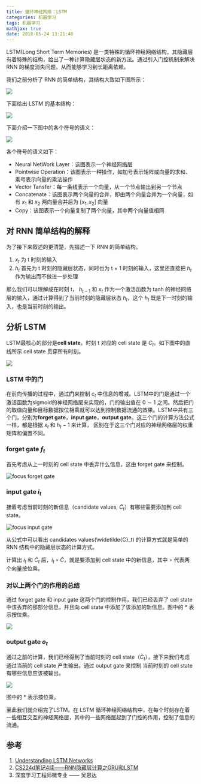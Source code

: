 ```yaml
---
title: 循环神经网络：LSTM
categories: 机器学习
tags: 机器学习
mathjax: true
date: 2018-05-24 13:21:40
---
```


LSTM(Long Short Term Memories) 是一类特殊的循环神经网络结构，其隐藏层有着特殊的结构，给出了一种计算隐藏层状态的新方法。通过引入门控机制来解决 RNN 的梯度消失问题，从而能够学习到长距离依赖。

我们之前分析了 RNN 的简单结构，其结构大致如下图所示：

![](/img/lstm1.png)

下面给出 LSTM 的基本结构：

![](/img/lstm2.png)

下面介绍一下图中的各个符号的语义：

![](/img/lstm3.png)

各个符号的语义如下：
- Neural NetWork Layer：该图表示一个神经网络层
- Pointwise Operation：该图表示一种操作，如加号表示矩阵或向量的求和、乘号表示向量的乘法操作
- Vector Tansfer：每一条线表示一个向量，从一个节点输出到另一个节点
- Concatenate：该图表示两个向量的合并，即由两个向量合并为一个向量，如有 $x_1$ 和 $x_2$ 两向量合并后为 $[x_1,x_2]$ 向量
- Copy：该图表示一个向量复制了两个向量，其中两个向量值相同

## 对 RNN 简单结构的解释

为了接下来叙述的更清楚，先描述一下 RNN 的简单结构。
1. $x_t$ 为 t 时刻的输入
2. $h_t$ 首先为 t 时刻的隐藏层状态，同时也为 t + 1 时刻的输入，这里还直接把 $h_t$ 作为输出而不做进一步处理

那么我们可以理解成在时刻 t， $h_{t-1}$ 和 $x_t$ 作为一个激活函数为 tanh 的神经网络层的输入，通过计算得到了当前时刻的隐藏层状态 $h_t$，这个 $h_t$ 既是下一时刻的输入，也是当前时刻的输出。

## 分析 LSTM

LSTM最核心的部分是**cell state**。时刻 t 对应的 cell state 是 $C_t$。如下图中的直线所示 cell state 贯穿所有时刻。

![](/img/lstm4.png)

### LSTM 中的门

在前向传播的过程中，通过**门**来控制 $c_t$ 中信息的增减。LSTM中的门是通过一个激活函数为sigmoid的神经网络层来实现的，门的输出值在 $0 \sim 1$ 之间。然后把门的取值向量和目标数据按位相乘就可以达到控制数据流通的效果。LSTM中共有三个门，分别为**forget gate**，**input gate**，**output gate**。这三个门的计算方法公式一样，都是根据 $x_t$ 和 $h_t−1$ 来计算， 区别在于这三个门对应的神经网络层的权重矩阵和偏置不同。

### forget gate $f_t$

首先考虑从上一时刻的 cell state 中丢弃什么信息，这由 forget gate 来控制。

![focus forget gate](/img/lstm5.png)

### input gate $i_t$

接着考虑当前时刻的新信息（candidate values, $\widetilde{C}_t$）有哪些需要添加到 cell state。

![focus input gate](/img/lstm6.png)

从公式中可以看出 candidates values(\widetilde{C}_t) 的计算方式就是简单的 RNN 结构中的隐藏层状态的计算方式。

计算出 $i_t$ 和 $\widetilde{C}_t$ 后，$i_t \circ \widetilde{C}$，就是要添加到 cell state 中的新信息，其中 $\circ$ 代表两个向量按位乘。

### 对以上两个门的作用的总结

通过 forget gate 和 input gate 这两个门的控制作用，我们已经丢弃了 cell state 中该丢弃的那部分信息，并且向 cell state 中添加了该添加的新信息。图中的 $*$ 表示按位乘。

![](/img/lstm7.png)

### output gate $o_t$

通过之前的计算，我们已经得到了当前时刻的 cell state（$C_t$），接下来我们考虑通过当前的 cell state 产生输出。通过 output gate 来控制 当前时刻的 cell state 有哪些信息应该被输出。

![](/img/lstm8.png)

图中的 $*$ 表示按位乘。

至此我们就介绍完了LSTM。在 LSTM 循环神经网络结构中，在每个时刻存在着一些相互交互的神经网络层，其中的一些网络层起到了门控的作用，控制了信息的流通。

## 参考
1. [Understanding LSTM Networks](https://colah.github.io/posts/2015-08-Understanding-LSTMs/)
2. [CS224d笔记4续——RNN隐藏层计算之GRU和LSTM](https://wugh.github.io/posts/2016/03/cs224d-notes4-recurrent-neural-networks-continue/)
3. 深度学习工程师微专业 —— 吴恩达

